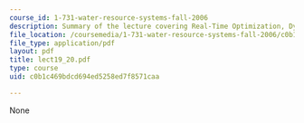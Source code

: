 ```yaml
---
course_id: 1-731-water-resource-systems-fall-2006
description: Summary of the lecture covering Real-Time Optimization, Dynamic Programming.
file_location: /coursemedia/1-731-water-resource-systems-fall-2006/c0b1c469bdcd694ed5258ed7f8571caa_lect19_20.pdf
file_type: application/pdf
layout: pdf
title: lect19_20.pdf
type: course
uid: c0b1c469bdcd694ed5258ed7f8571caa

---
```

None